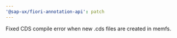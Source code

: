 ```yaml
---
'@sap-ux/fiori-annotation-api': patch
---
```


Fixed CDS compile error when new .cds files are created in memfs.

